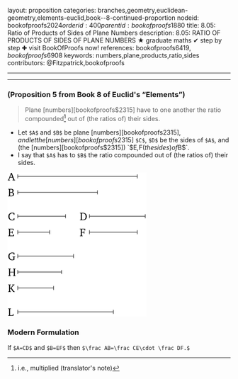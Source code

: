 layout: proposition
categories: branches,geometry,euclidean-geometry,elements-euclid,book--8-continued-proportion
nodeid: bookofproofs$2024
orderid: 400
parentid: bookofproofs$1880
title: 8.05: Ratio of Products of Sides of Plane Numbers
description: 8.05: RATIO OF PRODUCTS OF SIDES OF PLANE NUMBERS ★ graduate maths ✔ step by step ✚ visit BookOfProofs now!
references: bookofproofs$6419,bookofproofs$6908
keywords: numbers,plane,products,ratio,sides
contributors: @Fitzpatrick,bookofproofs

---


---

### (Proposition 5 from Book 8 of Euclid's “Elements”)

> Plane [numbers][bookofproofs$2315] have to one another the ratio compounded[^1] out of (the ratios of) their sides.
* Let `$A$` and `$B$` be plane [numbers][bookofproofs$2315], and let the [numbers][bookofproofs$2315] `$C$`, `$D$` be the sides of `$A$`, and (the [numbers][bookofproofs$2315]) `$E$`, `$F$` (the sides) of `$B$`.
* I say that `$A$` has to `$B$` the ratio compounded out of (the ratios of) their sides.


![fig05e](https://github.com/bookofproofs/bookofproofs.github.io/blob/main/_sources/_assets/images/euclid/Book08/fig05e.png?raw=true)


### Modern Formulation

If `$A=CD$` and `$B=EF$` then `$\frac AB=\frac CE\cdot \frac DF.$`

[^1]:  i.e., multiplied (translator's note)
